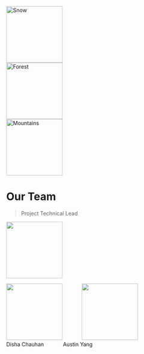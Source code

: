 
<div class="row">
  <div class="column">
    <img src="https://bi-stem-away.github.io/shiny_app_dev/Logo.png" alt="Snow" style="width:150">
  </div>
  <div class="column">
    <img src="https://bi-stem-away.github.io/shiny_app_dev/Logo.png" alt="Forest" style="width:150">
  </div>
  <div class="column">
    <img src="https://bi-stem-away.github.io/shiny_app_dev/Logo.png" alt="Mountains" style="width:150">
  </div>
</div>




# Our Team

> Project Technical Lead

<p float="left">
  <img src="https://bi-stem-away.github.io/shiny_app_dev/Logo.png" Caption="Member Name" width="150" />
</p>

<p float="left">
  <img src="https://bi-stem-away.github.io/shiny_app_dev/Logo.png" width="150" /> &nbsp; &nbsp; &nbsp; &nbsp; &nbsp; &nbsp; 
  <img src="https://bi-stem-away.github.io/shiny_app_dev/Logo.png" width="150" /> <br>
  Disha Chauhan  &nbsp; &nbsp; &nbsp; &nbsp; &nbsp; &nbsp; Austin Yang 
</p>



